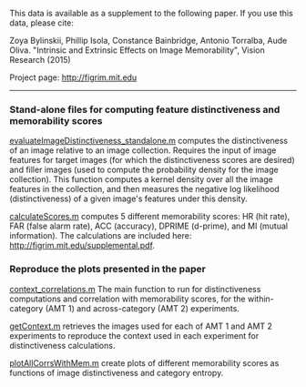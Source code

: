 
This data is available as a supplement to the following paper. 
If you use this data, please cite:

Zoya Bylinskii, Phillip Isola, Constance Bainbridge, Antonio Torralba, Aude Oliva.
"Intrinsic and Extrinsic Effects on Image Memorability", Vision Research (2015)

Project page: http://figrim.mit.edu

------------------------------------------------------------------

### Stand-alone files for computing feature distinctiveness and memorability scores

[evaluateImageDistinctiveness_standalone.m](evaluateImageDistinctiveness_standalone.m) computes the distinctiveness of an image relative to an image collection. Requires the input of image features for target images (for which the distinctiveness scores are desired) and filler images (used to compute the probability density for the image collection). This function computes a kernel density over all the image features in the collection, and then measures the negative log likelihood (distinctiveness) of a given image's features under this density.

[calculateScores.m](calculateScores.m) computes 5 different memorability scores: HR (hit rate), FAR (false alarm rate), ACC (accuracy), DPRIME (d-prime), and MI (mutual information). The calculations are included here: http://figrim.mit.edu/supplemental.pdf.

### Reproduce the plots presented in the paper 

[context_correlations.m](context_correlations.m) The main function to run for distinctiveness computations and correlation with memorability scores, for the within-category (AMT 1) and across-category (AMT 2) experiments.

[getContext.m](getContext.m) retrieves the images used for each of AMT 1 and AMT 2 experiments to reproduce the context used in each experiment for distinctiveness calculations.

[plotAllCorrsWithMem.m](plotAllCorrsWithMem.m) create plots of different memorability scores as functions of image distinctiveness and category entropy.